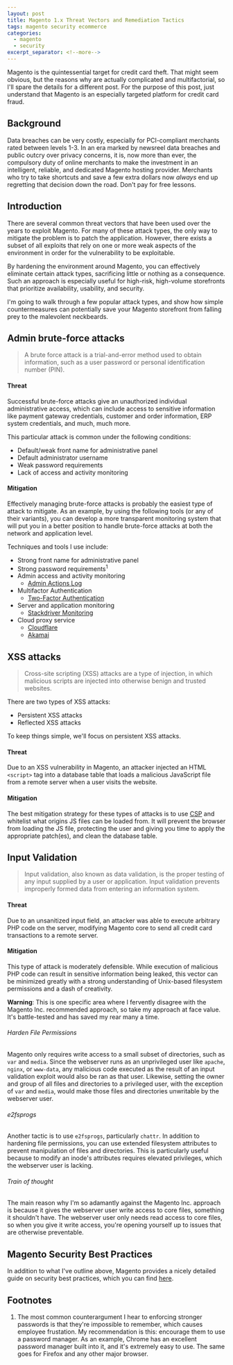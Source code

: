 ```yaml
---
layout: post
title: Magento 1.x Threat Vectors and Remediation Tactics
tags: magento security ecommerce
categories:
  - magento
  - security
excerpt_separator: <!--more-->
---
```


Magento is the quintessential target for credit card theft.
That might seem obvious, but the reasons why are actually
complicated and multifactorial, so I'll spare the details
for a different post. For the purpose of this post, just
understand that Magento is an especially targeted platform
for credit card fraud.

<!--more-->

## Background

Data breaches can be very costly, especially for PCI-compliant
merchants rated between levels 1-3. In an era marked by newsreel
data breaches and public outcry over privacy concerns, it is, now
more than ever, the compulsory duty of online merchants to make
the investment in an intelligent, reliable, and dedicated Magento
hosting provider. Merchants who try to take shortcuts and save
a few extra dollars now _always_ end up regretting that decision
down the road. Don't pay for free lessons.

## Introduction

There are several common threat vectors that have been used
over the years to exploit Magento. For many of these attack
types, the only way to mitigate the problem is to patch the
application. However, there exists a subset of all exploits
that rely on one or more weak aspects of the environment in
order for the vulnerability to be exploitable.

By hardening the environment around Magento, you can effectively
eliminate certain attack types, sacrificing little or nothing as
a consequence. Such an approach is especially useful for high-risk,
high-volume storefronts that prioritize availability, usability,
and security.

I'm going to walk through a few popular attack types, and show how
simple countermeasures can potentially save your Magento storefront
from falling prey to the malevolent neckbeards.

## Admin brute-force attacks

> A brute force attack is a trial-and-error method used to obtain
> information, such as a user password or personal identification
> number (PIN).

#### Threat

Successful brute-force attacks give an unauthorized individual
administrative access, which can include access to sensitive
information like payment gateway credentials, customer and order
information, ERP system credentials, and much, much more.

This particular attack is common under the following conditions:

- Default/weak front name for administrative panel
- Default administrator username
- Weak password requirements
- Lack of access and activity monitoring

#### Mitigation

Effectively managing brute-force attacks is probably the easiest
type of attack to mitigate. As an example, by using the following
tools (or any of their variants), you can develop a more transparent
monitoring system that will put you in a better position to handle
brute-force attacks at both the network and application level.

Techniques and tools I use include:

- Strong front name for administrative panel
- Strong password requirements<sup>1</sup>
- Admin access and activity monitoring
  + [Admin Actions Log](https://amasty.com/admin-actions-log.html)
- Multifactor Authentication
  + [Two-Factor Authentication](https://amasty.com/magento-two-factor-authentication.html)
- Server and application monitoring
  + [Stackdriver Monitoring](https://cloud.google.com/monitoring/)
- Cloud proxy service
  + [Cloudflare](https://www.cloudflare.com)
  + [Akamai](https://www.akamai.com)

## XSS attacks

> Cross-site scripting (XSS) attacks are a type of injection, in
> which malicious scripts are injected into otherwise benign and
> trusted websites.

There are two types of XSS attacks:

- Persistent XSS attacks
- Reflected XSS attacks

To keep things simple, we'll focus on persistent XSS attacks.

#### Threat

Due to an XSS vulnerability in Magento, an attacker injected
an HTML `<script>` tag into a database table that loads a
malicious JavaScript file from a remote server when a user
visits the website.

#### Mitigation

The best mitigation strategy for these types of attacks is to
use [CSP](https://developer.mozilla.org/en-US/docs/Web/HTTP/CSP)
and whitelist what origins JS files can be loaded from. It will
prevent the browser from loading the JS file, protecting the user
and giving you time to apply the appropriate patch(es), and clean
the database table.

## Input Validation

> Input validation, also known as data validation, is the proper
> testing of any input supplied by a user or application. Input
> validation prevents improperly formed data from entering an
> information system.

#### Threat

Due to an unsanitized input field, an attacker was able to execute
arbitrary PHP code on the server, modifying Magento core to send
all credit card transactions to a remote server.

#### Mitigation

This type of attack is moderately defensible. While execution of
malicious PHP code can result in sensitive information being leaked,
this vector can be minimized greatly with a strong understanding of
Unix-based filesystem permissions and a dash of creativity.

__Warning__: This is one specific area where I fervently disagree
with the Magento Inc. recommended approach, so take my approach at
face value. It's battle-tested and has saved my rear many a time.

###### Harden File Permissions

Magento only requires write access to a small subset of directories,
such as `var` and `media`. Since the webserver runs as an unprivileged
user like `apache`, `nginx`, or `www-data`, any malicious code executed
as the result of an input validation exploit would also be ran as that
user. Likewise, setting the owner and group of all files and directories
to a privileged user, with the exception of `var` and `media`, would make
those files and directories unwritable by the webserver user.

###### e2fsprogs

Another tactic is to use `e2fsprogs`, particularly `chattr`. In addition
to hardening file permissions, you can use extended filesystem attributes
to prevent manipulation of files and directories. This is particularly
useful because to modify an inode's attributes requires elevated privileges,
which the webserver user is lacking.

###### Train of thought

The main reason why I'm so adamantly against the Magento Inc. approach is
because it gives the webserver user write access to core files, something
it shouldn't have. The webserver user only needs read access to core files,
so when you give it write access, you're opening yourself up to issues that
are otherwise preventable.

## Magento Security Best Practices

In addition to what I've outline above, Magento provides a nicely
detailed guide on security best practices, which you can find [here](https://magento.com/security/best-practices/security-best-practices).

## Footnotes

1. The most common counterargument I hear to enforcing stronger
passwords is that they're impossible to remember, which causes
employee frustation. My recommendation is this: encourage them
to use a password manager. As an example, Chrome has an excellent
password manager built into it, and it's extremely easy to use.
The same goes for Firefox and any other major browser.
